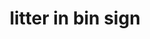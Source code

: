 ---
layout: symbols
title: litter in bin sign
emoji: litter_in_bin_sign
permalink: 🚮.html
image: assets/img/3moji/litter_in_bin_sign.png
---